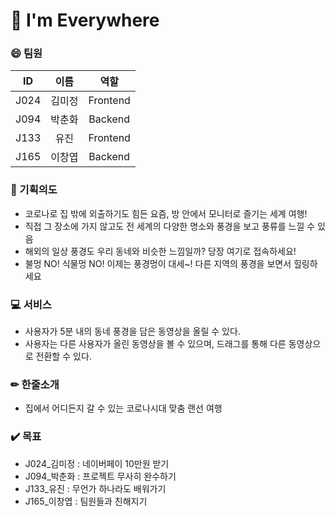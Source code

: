 # 🛬 I'm Everywhere

### 😄 팀원

| **ID** | **이름** | **역할** |
| :----: | :------: | :------: |
|    J024    |     김미정     |     Frontend     |
|    J094    |     박춘화     |     Backend     |
|    J133    |     유진     |     Frontend     |
|    J165    |     이창엽     |     Backend     |



### 🤔 기획의도
- 코로나로 집 밖에 외출하기도 힘든 요즘, 방 안에서 모니터로 즐기는 세계 여행!
- 직접 그 장소에 가지 않고도 전 세계의 다양한 명소와 풍경을 보고 풍류를 느낄 수 있음
- 해외의 일상 풍경도 우리 동네와 비슷한 느낌일까? 당장 여기로 접속하세요!
- 불멍 NO! 식물멍 NO! 이제는 풍경멍이 대세~! 다른 지역의 풍경을 보면서 힐링하세요

### 💻 서비스
- 사용자가 5분 내의 동네 풍경을 담은 동영상을 올릴 수 있다.
- 사용자는 다른 사용자가 올린 동영상을 볼 수 있으며, 드래그를 통해 다른 동영상으로 전환할 수 있다.

### ✏ 한줄소개
- 집에서 어디든지 갈 수 있는 코로나시대 맞춤 랜선 여행


### ✔️ 목표
- J024_김미정 : 네이버페이 10만원 받기
- J094_박춘화 : 프로젝트 무사히 완수하기
- J133_유진 : 무언가 하나라도 배워가기
- J165_이창엽 : 팀원들과 친해지기
